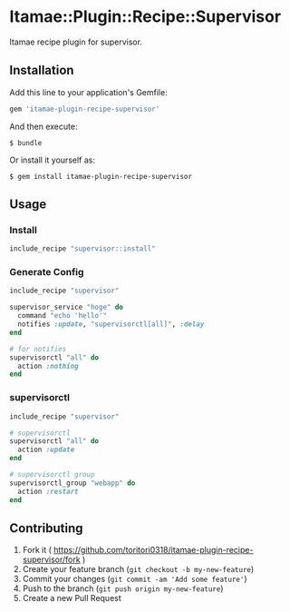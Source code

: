 # Itamae::Plugin::Recipe::Supervisor

Itamae recipe plugin for supervisor.

## Installation

Add this line to your application's Gemfile:

```ruby
gem 'itamae-plugin-recipe-supervisor'
```

And then execute:

    $ bundle

Or install it yourself as:

    $ gem install itamae-plugin-recipe-supervisor

## Usage

### Install
```ruby
include_recipe "supervisor::install"
```


### Generate Config

```ruby
include_recipe "supervisor"

supervisor_service "hoge" do
  command "echo 'hello'"
  notifies :update, "supervisorctl[all]", :delay
end

# for notifies
supervisorctl "all" do
  action :nothing
end
```


### supervisorctl

```ruby
include_recipe "supervisor"

# supervisorctl
supervisorctl "all" do
  action :update
end

# supervisorctl group
supervisorctl_group "webapp" do
  action :restart
end
```


## Contributing

1. Fork it ( https://github.com/toritori0318/itamae-plugin-recipe-supervisor/fork )
2. Create your feature branch (`git checkout -b my-new-feature`)
3. Commit your changes (`git commit -am 'Add some feature'`)
4. Push to the branch (`git push origin my-new-feature`)
5. Create a new Pull Request
